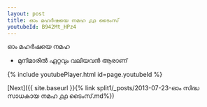 ```yaml
---
layout: post
title: ഓം മഹർഷയെ നമഹ ൧൧ ടൈംസ്
youtubeId: B942Mt_HPz4
---
```

 
 
 ഓം മഹർഷയെ നമഹ 
 
 -  മുനിമാരിൽ ഏറ്റവും വലിയവൻ ആരാണ് 
 
  
 
  
 
 
 
 
 
 


{% include youtubePlayer.html id=page.youtubeId %}
 
[Next]({{ site.baseurl }}{% link  split1/_posts/2013-07-23-ഓം സിദ്ധ സാധകായ നമഹ ൧൧ ടൈംസ്.md%})
 
